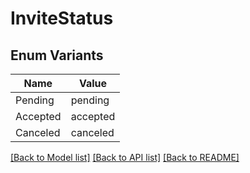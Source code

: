 # InviteStatus

## Enum Variants

| Name | Value |
|---- | -----|
| Pending | pending |
| Accepted | accepted |
| Canceled | canceled |


[[Back to Model list]](../README.md#documentation-for-models) [[Back to API list]](../README.md#documentation-for-api-endpoints) [[Back to README]](../README.md)


